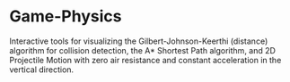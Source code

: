 # Game-Physics
Interactive tools for visualizing the Gilbert-Johnson-Keerthi (distance)  algorithm for collision detection, the A* Shortest Path algorithm, and 2D Projectile Motion with zero air resistance and constant acceleration in the vertical direction. 

